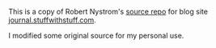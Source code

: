 This is a copy of Robert Nystrom's [source repo](https://github.com/munificent/journal) for blog site [journal.stuffwithstuff.com](http://journal.stuffwithstuff.com).

I modified some original source for my personal use.
